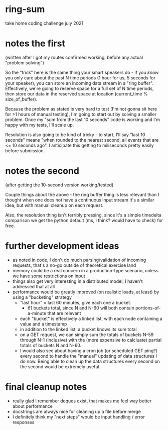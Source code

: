 # ring-sum
take home coding challenge july 2021

# notes the first

(written after I got my routes confirmed working, before any actual "problem solving")

So the "trick" here is the same thing your smart speakers do - if you *know*
you only care about the past N time periods (1 hour for us, 5 seconds for your speaker),
you can store an incoming data stream in a "ring buffer". Effectively, we're going to
reserve space for a full set of N time periods, then store our data in the reserved
space at location (current_time % size_of_buffer).

Because the problem as stated is very hard to test (I'm not gonna sit here for >1 hours
of manual testing), I'm going to start out by solving a smaller problem. Once my
"sum from the last 10 seconds" code is working and I'm happy with my tests, I'll scale up.

Resolution is also going to be kind of tricky - to start, I'll say "last 10 seconds" means
"when rounded to the nearest second, all events that are <= 10 seconds ago". I anticipate
this getting to miliseconds pretty easily before submission.

# notes the second

(after getting the 10-second version working/tested)

Couple things about the above - the ring buffer thing is less relevant than I thought
when one does not have a continuous input stream It's a similar idea, but with manual cleanup
on each request.

Also, the resolution thing isn't terribly pressing, since it's a simple timedelta comparison
we get the python default (ms, I think? would have to check) for free.

# further development ideas

- as noted in code, I don't do much parsing/validation of incoming requests, that's a no-go outside of theoretical exercise land
- memory could be a real concern in a production-type scenario, unless we have some restrictions on input
- things also get very interesting in a distributed model, I haven't addressed that at all
- performance would be greatly improved (on realistic loads, at least) by using a "bucketing" strategy
  - "last hour" = last 60 minutes, give each one a bucket.
    - *61* buckets total, since N and N-60 will both contain portions-of-a-minute that are relevant
  - each "bucket" is effectively a linked list, with each node containing a value and a timestamp
  - in addition to the linked list, a bucket knows its sum total
  - on a GET request, we can simply sum the totals of buckets N-59 through N-1 (inclusive) with the (more expensive to calcluate) partial totals of buckets N and N-60.
  - I would also see about having a cron job (or scheduled GET ping?) every second to handle the "manual" updating of data structures I do now. Being able to clean up the data structures every second on the second would be extremely useful.

# final cleanup notes

- really glad I remember deques exist, that makes me feel way better about performance
- docstrings are always nice for cleaning up a file before merge
- I definitely think my "next steps" would be input handling / error responses

